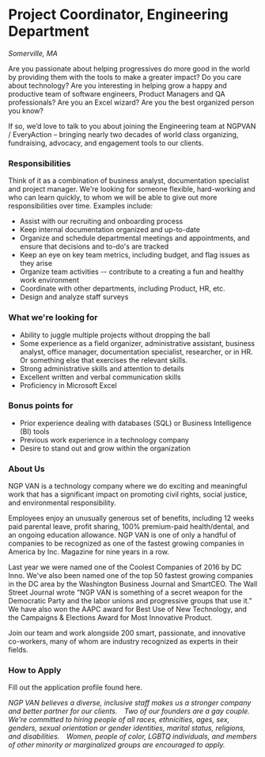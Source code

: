 # Project Coordinator, Engineering Department

*Somerville, MA*

Are you passionate about helping progressives do more good in the world by providing them with the tools to make a greater impact? Do you care about technology? Are you interesting in helping grow a happy and productive team of software engineers, Product Managers and QA professionals? Are you an Excel wizard? Are you the best organized person you know? 

If so, we’d love to talk to you about joining the Engineering team at NGPVAN / EveryAction – bringing nearly two decades of world class organizing, fundraising, advocacy, and engagement tools to our clients. 

### Responsibilities

Think of it as a combination of business analyst, documentation specialist and project manager. We're looking for someone flexible, hard-working and who can learn quickly, to whom we will be able to give out more responsibilities over time. Examples include: 

- Assist with our recruiting and onboarding process 
- Keep internal documentation organized and up-to-date
- Organize and schedule departmental meetings and appointments, and ensure that decisions and to-do's are tracked
- Keep an eye on key team metrics, including budget, and flag issues as they arise
- Organize team activities -- contribute to a creating a fun and healthy work environment
- Coordinate with other departments, including Product, HR, etc.
- Design and analyze staff surveys

### What we're looking for

- Ability to juggle multiple projects without dropping the ball
- Some experience as a field organizer, administrative assistant, business analyst, office manager, documentation specialist, researcher, or in HR.  Or something else that exercises the relevant skills.
- Strong administrative skills and attention to details
- Excellent written and verbal communication skills
- Proficiency in Microsoft Excel

### Bonus points for

- Prior experience dealing with databases (SQL) or Business Intelligence (BI) tools
- Previous work experience in a technology company
- Desire to stand out and grow within the organization

### About Us

NGP VAN is a technology company where we do exciting and meaningful work that has a significant impact on promoting civil rights, social justice, and environmental responsibility.

Employees enjoy an unusually generous set of benefits, including 12 weeks paid parental leave, profit sharing, 100% premium-paid health/dental, and an ongoing education allowance. NGP VAN is one of only a handful of companies to be recognized as one of the fastest growing companies in America by Inc. Magazine for nine years in a row.

Last year we were named one of the Coolest Companies of 2016 by DC Inno. We've also been named one of the top 50 fastest growing companies in the DC area by the Washington Business Journal and SmartCEO. The Wall Street Journal wrote “NGP VAN is something of a secret weapon for the Democratic Party and the labor unions and progressive groups that use it.” We have also won the AAPC award for Best Use of New Technology, and the Campaigns & Elections Award for Most Innovative Product.

Join our team and work alongside 200 smart, passionate, and innovative co-workers, many of whom are industry recognized as experts in their fields.

### How to Apply

Fill out the application profile found here.

_NGP VAN believes a diverse, inclusive staff makes us a stronger company and better partner for our clients.  Two of our founders are a gay couple.  We’re committed to hiring people of all races, ethnicities, ages, sex, genders, sexual orientation or gender identities, marital status, religions, and disabilities.  Women, people of color, LGBTQ individuals, and members of other minority or marginalized groups are encouraged to apply._

